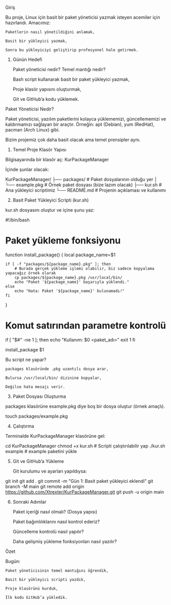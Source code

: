 Giriş

Bu proje, Linux için basit bir paket yöneticisi yazmak isteyen acemiler için hazırlandı.
Amacımız:

    Paketlerin nasıl yönetildiğini anlamak,

    Basit bir yükleyici yazmak,

    Sonra bu yükleyiciyi geliştirip profesyonel hale getirmek.

1. Günün Hedefi

    Paket yöneticisi nedir? Temel mantığı nedir?

    Bash script kullanarak basit bir paket yükleyici yazmak,

    Proje klasör yapısını oluşturmak,

    Git ve GitHub’a kodu yüklemek.

Paket Yöneticisi Nedir?

Paket yöneticisi, yazılım paketlerini kolayca yüklememizi, güncellememizi ve kaldırmamızı sağlayan bir araçtır.
Örneğin: apt (Debian), yum (RedHat), pacman (Arch Linux) gibi.

Bizim projemiz çok daha basit olacak ama temel prensipler aynı.
1. Temel Proje Klasör Yapısı

Bilgisayarında bir klasör aç: KurPackageManager

İçinde şunlar olacak:

KurPackageManager/
├── packages/         # Paket dosyalarının olduğu yer
│   └── example.pkg   # Örnek paket dosyası (bize lazım olacak)
├── kur.sh            # Ana yükleyici scriptimiz
└── README.md         # Projenin açıklaması ve kullanımı

2. Basit Paket Yükleyici Scripti (kur.sh)

kur.sh dosyasını oluştur ve içine şunu yaz:

#!/bin/bash

# Paket yükleme fonksiyonu
function install_package() {
    local package_name=$1

    if [ -f "packages/${package_name}.pkg" ]; then
        # Burada gerçek yükleme işlemi olabilir, biz sadece kopyalama yapacağız örnek olarak
        cp packages/${package_name}.pkg /usr/local/bin/
        echo "Paket '${package_name}' başarıyla yüklendi."
    else
        echo "Hata: Paket '${package_name}' bulunamadı!"
    fi
}

# Komut satırından parametre kontrolü
if [ "$#" -ne 1 ]; then
    echo "Kullanım: $0 <paket_adı>"
    exit 1
fi

install_package $1

Bu script ne yapar?

    packages klasöründe .pkg uzantılı dosya arar,

    Bulursa /usr/local/bin/ dizinine kopyalar,

    Değilse hata mesajı verir.

3. Paket Dosyası Oluşturma

packages klasörüne example.pkg diye boş bir dosya oluştur (örnek amaçlı).

touch packages/example.pkg

4. Çalıştırma

Terminalde KurPackageManager klasörüne gel:

cd KurPackageManager
chmod +x kur.sh  # Scripti çalıştırılabilir yap
./kur.sh example  # example paketini yükle

5. Git ve GitHub’a Yükleme

    Git kurulumu ve ayarları yapıldıysa:

git init
git add .
git commit -m "Gün 1: Basit paket yükleyici eklendi"
git branch -M main
git remote add origin https://github.com/Xtrexter/KurPackageManager.git
git push -u origin main

6. Sonraki Adımlar

    Paket içeriği nasıl olmalı? (Dosya yapısı)

    Paket bağımlılıklarını nasıl kontrol ederiz?

    Güncelleme kontrolü nasıl yapılır?

    Daha gelişmiş yükleme fonksiyonları nasıl yazılır?

Özet

Bugün:

    Paket yöneticisinin temel mantığını öğrendik,

    Basit bir yükleyici scripti yazdık,

    Proje klasörünü kurduk,

    İlk kodu GitHub’a yükledik.
